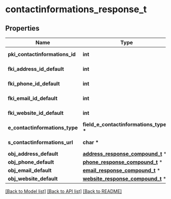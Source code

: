 # contactinformations_response_t

## Properties
Name | Type | Description | Notes
------------ | ------------- | ------------- | -------------
**pki_contactinformations_id** | **int** | The unique ID of the Contactinformations | 
**fki_address_id_default** | **int** | The unique ID of the Address | [optional] 
**fki_phone_id_default** | **int** | The unique ID of the Phone. | [optional] 
**fki_email_id_default** | **int** | The unique ID of the Email | [optional] 
**fki_website_id_default** | **int** | The unique ID of the Website Default | [optional] 
**e_contactinformations_type** | **field_e_contactinformations_type_t \*** |  | 
**s_contactinformations_url** | **char \*** | The url of the Contactinformations | [optional] 
**obj_address_default** | [**address_response_compound_t**](address_response_compound.md) \* |  | [optional] 
**obj_phone_default** | [**phone_response_compound_t**](phone_response_compound.md) \* |  | [optional] 
**obj_email_default** | [**email_response_compound_t**](email_response_compound.md) \* |  | [optional] 
**obj_website_default** | [**website_response_compound_t**](website_response_compound.md) \* |  | [optional] 

[[Back to Model list]](../README.md#documentation-for-models) [[Back to API list]](../README.md#documentation-for-api-endpoints) [[Back to README]](../README.md)



